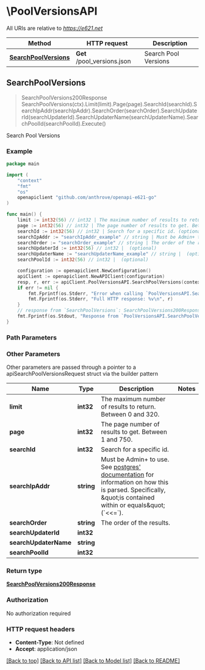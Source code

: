 # \PoolVersionsAPI

All URIs are relative to *https://e621.net*

Method | HTTP request | Description
------------- | ------------- | -------------
[**SearchPoolVersions**](PoolVersionsAPI.md#SearchPoolVersions) | **Get** /pool_versions.json | Search Pool Versions



## SearchPoolVersions

> SearchPoolVersions200Response SearchPoolVersions(ctx).Limit(limit).Page(page).SearchId(searchId).SearchIpAddr(searchIpAddr).SearchOrder(searchOrder).SearchUpdaterId(searchUpdaterId).SearchUpdaterName(searchUpdaterName).SearchPoolId(searchPoolId).Execute()

Search Pool Versions



### Example

```go
package main

import (
	"context"
	"fmt"
	"os"
	openapiclient "github.com/anthrove/openapi-e621-go"
)

func main() {
	limit := int32(56) // int32 | The maximum number of results to return. Between 0 and 320. (optional)
	page := int32(56) // int32 | The page number of results to get. Between 1 and 750. (optional)
	searchId := int32(56) // int32 | Search for a specific id. (optional)
	searchIpAddr := "searchIpAddr_example" // string | Must be Admin+ to use. See [postgres' documentation](https://www.postgresql.org/docs/9.3/functions-net.html) for information on how this is parsed. Specifically, \"is contained within or equals\" (`<<=`). (optional)
	searchOrder := "searchOrder_example" // string | The order of the results. (optional)
	searchUpdaterId := int32(56) // int32 |  (optional)
	searchUpdaterName := "searchUpdaterName_example" // string |  (optional)
	searchPoolId := int32(56) // int32 |  (optional)

	configuration := openapiclient.NewConfiguration()
	apiClient := openapiclient.NewAPIClient(configuration)
	resp, r, err := apiClient.PoolVersionsAPI.SearchPoolVersions(context.Background()).Limit(limit).Page(page).SearchId(searchId).SearchIpAddr(searchIpAddr).SearchOrder(searchOrder).SearchUpdaterId(searchUpdaterId).SearchUpdaterName(searchUpdaterName).SearchPoolId(searchPoolId).Execute()
	if err != nil {
		fmt.Fprintf(os.Stderr, "Error when calling `PoolVersionsAPI.SearchPoolVersions``: %v\n", err)
		fmt.Fprintf(os.Stderr, "Full HTTP response: %v\n", r)
	}
	// response from `SearchPoolVersions`: SearchPoolVersions200Response
	fmt.Fprintf(os.Stdout, "Response from `PoolVersionsAPI.SearchPoolVersions`: %v\n", resp)
}
```

### Path Parameters



### Other Parameters

Other parameters are passed through a pointer to a apiSearchPoolVersionsRequest struct via the builder pattern


Name | Type | Description  | Notes
------------- | ------------- | ------------- | -------------
 **limit** | **int32** | The maximum number of results to return. Between 0 and 320. | 
 **page** | **int32** | The page number of results to get. Between 1 and 750. | 
 **searchId** | **int32** | Search for a specific id. | 
 **searchIpAddr** | **string** | Must be Admin+ to use. See [postgres&#39; documentation](https://www.postgresql.org/docs/9.3/functions-net.html) for information on how this is parsed. Specifically, \&quot;is contained within or equals\&quot; (&#x60;&lt;&lt;&#x3D;&#x60;). | 
 **searchOrder** | **string** | The order of the results. | 
 **searchUpdaterId** | **int32** |  | 
 **searchUpdaterName** | **string** |  | 
 **searchPoolId** | **int32** |  | 

### Return type

[**SearchPoolVersions200Response**](SearchPoolVersions200Response.md)

### Authorization

No authorization required

### HTTP request headers

- **Content-Type**: Not defined
- **Accept**: application/json

[[Back to top]](#) [[Back to API list]](../README.md#documentation-for-api-endpoints)
[[Back to Model list]](../README.md#documentation-for-models)
[[Back to README]](../README.md)

